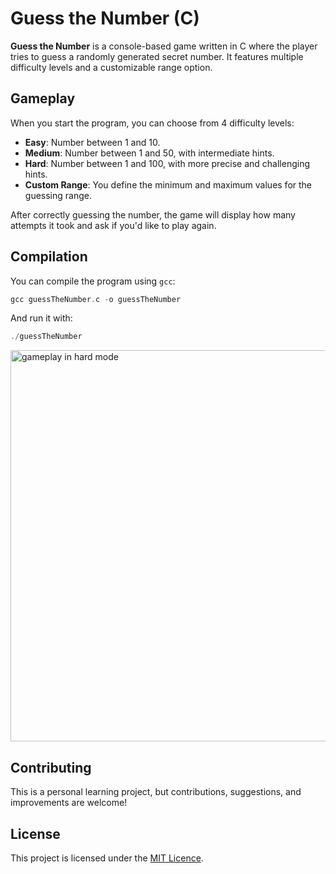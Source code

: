 # Guess the Number (C)

**Guess the Number** is a console-based game written in C where the player tries to guess a randomly generated secret number. It features multiple difficulty levels and a customizable range option.

## Gameplay

When you start the program, you can choose from 4 difficulty levels:

- **Easy**: Number between 1 and 10.
- **Medium**: Number between 1 and 50, with intermediate hints.
- **Hard**: Number between 1 and 100, with more precise and challenging hints.
- **Custom Range**: You define the minimum and maximum values for the guessing range.

After correctly guessing the number, the game will display how many attempts it took and ask if you'd like to play again.

## Compilation

You can compile the program using `gcc`:

```c
gcc guessTheNumber.c -o guessTheNumber
```

And run it with:

```c
./guessTheNumber
```

<img width="725" height="626" alt="gameplay in hard mode" src="https://github.com/user-attachments/assets/0bcb6fd1-22bf-4459-aba5-27a41bfc6718" />


## Contributing

This is a personal learning project, but contributions, suggestions, and improvements are welcome!

## License

This project is licensed under the [MIT Licence](https://choosealicense.com/licenses/mit/).
